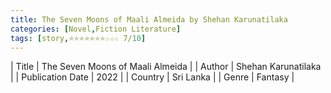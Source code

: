 ```yaml
---
title: The Seven Moons of Maali Almeida by Shehan Karunatilaka
categories: [Novel,Fiction Literature]
tags: [story,⭐⭐⭐⭐⭐⭐⭐☆☆☆ 7/10]
---
```

        
| Title | The Seven Moons of Maali Almeida  |
| Author |  Shehan Karunatilaka  |
| Publication Date | 2022   |
| Country | Sri Lanka |
| Genre | Fantasy  |
        